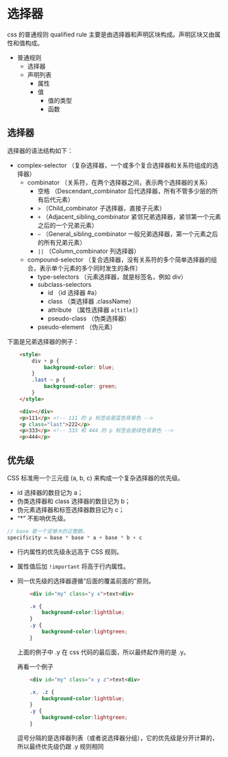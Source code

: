 # 选择器

css 的普通规则 qualified rule 主要是由选择器和声明区块构成。声明区块又由属性和值构成。

* 普通规则
    + 选择器
    + 声明列表
        - 属性
        - 值
            * 值的类型
            * 函数

## 选择器

选择器的语法结构如下：

* complex-selector （复杂选择器，一个或多个复合选择器和关系符组成的选择器）
    + combinator （关系符，在两个选择器之间，表示两个选择器的关系）
        - 空格 （Descendant_combinator 后代选择器，所有不管多少层的所有后代元素）
        - `>` （Child_combinator 子选择器，直接子元素）
        - `+` （Adjacent_sibling_combinator 紧邻兄弟选择器，紧邻第一个元素之后的一个兄弟元素）
        - `~` （General_sibling_combinator 一般兄弟选择器，第一个元素之后的所有兄弟元素）
        - `||` （Column_combinator 列选择器）
    + compound-selector （复合选择器，没有关系符的多个简单选择器的组合，表示单个元素的多个同时发生的条件）
        - type-selectors （元素选择器，就是标签名，例如 div）
        - subclass-selectors
            * id （id 选择器 #a）
            * class （类选择器 .className）
            * attribute （属性选择器 `a[title]`）
            * pseudo-class （伪类选择器）
        - pseudo-element （伪元素）


下面是兄弟选择器的例子：

```html
    <style>
        div + p {
            background-color: blue;
        }
        .last ~ p {
            background-color: green;
        }
    </style>

    <div></div>
    <p>111</p> <!-- 111 的 p 标签会是蓝色背景色 -->
    <p class="last">222</p>
    <p>333</p> <!-- 333 和 444 的 p 标签会是绿色背景色 -->
    <p>444</p>
```

## 优先级

CSS 标准用一个三元组 (a, b, c) 来构成一个复杂选择器的优先级。
* id 选择器的数目记为 a；
* 伪类选择器和 class 选择器的数目记为 b；
* 伪元素选择器和标签选择器数目记为 c；
* “*” 不影响优先级。

```js
// base 是一个足够大的正整数。
specificity = base * base * a + base * b + c
```

* 行内属性的优先级永远高于 CSS 规则。
* 属性值后加 `!important` 将高于行内属性。
* 同一优先级的选择器遵循“后面的覆盖前面的”原则。

    ```html
        <div id="my" class="y x">text<div>
    ```
    ```css
        .x {
            background-color:lightblue;
        }
        .y {
            background-color:lightgreen;
        }
    ```
    上面的例子中 .y 在 css 代码的最后面，所以最终起作用的是 .y。

    再看一个例子
    ```html
        <div id="my" class="x y z">text<div>
    ```

    ```css
        .x, .z {
            background-color:lightblue;
        }
        .y {
            background-color:lightgreen;
        }
    ```
    逗号分隔的是选择器列表（或者说选择器分组），它的优先级是分开计算的，所以最终优先级仍跟 .y 规则相同